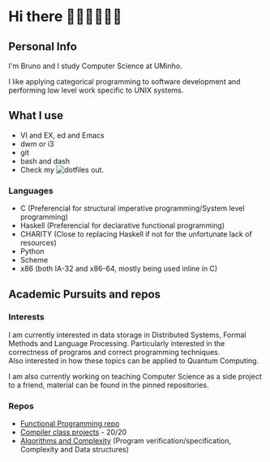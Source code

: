 # Hi there 👋:sparkles::blush::rainbow_flag::sparkles:

## Personal Info

I'm Bruno and I study Computer Science at UMinho.

I like applying categorical programming to software development and performing
low level work specific to UNIX systems.

## What I use

* VI and EX, ed and Emacs
* dwm or i3
* git
* bash and dash
* Check my ![dotfiles](https://github.com/greybrunix/dotfiles) out.

### Languages

* C (Preferencial for structural imperative programming/System level programming)
* Haskell (Preferencial for declarative functional programming)
* CHARITY (Close to replacing Haskell if not for the unfortunate lack of resources)
* Python
* Scheme
* x86 (both IA-32 and x86-64, mostly being used inline in C)

## Academic Pursuits and repos

### Interests
I am currently interested in data storage in Distributed Systems, Formal Methods and Language Processing.
Particularly interested in the correctness of programs and correct programming techniques. </br>
Also interested in how these topics can be applied to Quantum Computing.

I am also currently working on teaching Computer Science as a side project to a friend, material can be found in the pinned repositories.

### Repos

 * [Functional Programming repo](https://github.com/greybrunix/pf2022)
 * [Compiler class projects](https://github.com/greybrunix/PLC) - 20/20
 * [Algorithms and Complexity](https://github.com/greybrunix/AC) (Program verification/specification, Complexity and Data structures)

